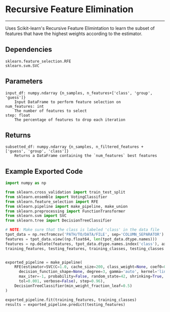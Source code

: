 # Recursive Feature Elimination
* * *

Uses Scikit-learn's Recursive Feature Elimintation to learn the subset of features that have the highest weights according to the estimator.

## Dependencies
    sklearn.feature_selection.RFE
    sklearn.svm.SVC


Parameters
----------
    input_df: numpy.ndarray {n_samples, n_features+['class', 'group', 'guess']}
        Input DataFrame to perform feature selection on
    num_features: int
        The number of features to select
    step: float
        The percentage of features to drop each iteration

Returns
-------
    subsetted_df: numpy.ndarray {n_samples, n_filtered_features + ['guess', 'group', 'class']}
        Returns a DataFrame containing the `num_features` best features

Example Exported Code
---------------------

```Python
import numpy as np

from sklearn.cross_validation import train_test_split
from sklearn.ensemble import VotingClassifier
from sklearn.feature_selection import RFE
from sklearn.pipeline import make_pipeline, make_union
from sklearn.preprocessing import FunctionTransformer
from sklearn.svm import SVC
from sklearn.tree import DecisionTreeClassifier

# NOTE: Make sure that the class is labeled 'class' in the data file
tpot_data = np.recfromcsv('PATH/TO/DATA/FILE', sep='COLUMN_SEPARATOR')
features = tpot_data.view((np.float64, len(tpot_data.dtype.names)))
features = np.delete(features, tpot_data.dtype.names.index('class'), axis=1)
training_features, testing_features, training_classes, testing_classes =     train_test_split(features, tpot_data['class'], random_state=42)


exported_pipeline = make_pipeline(
    RFE(estimator=SVC(C=1.0, cache_size=200, class_weight=None, coef0=0.0,
      decision_function_shape=None, degree=3, gamma='auto', kernel='linear',
      max_iter=-1, probability=False, random_state=42, shrinking=True,
      tol=0.001, verbose=False), step=0.96),
    DecisionTreeClassifier(min_weight_fraction_leaf=0.5)
)

exported_pipeline.fit(training_features, training_classes)
results = exported_pipeline.predict(testing_features)

```
